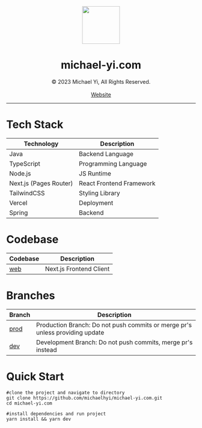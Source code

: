 <div align="center">
<img src="https://www.michael-yi.com/Michael.png" width="100" height="100" />
<h1>michael-yi.com</h1>
© 2023 Michael Yi, All Rights Reserved.
<br/>
<br/>
<a href="https://www.michael-yi.com/">Website</a>
</div>
<hr/>

# Tech Stack

| Technology             | Description              |
| ---------------------- | ------------------------ |
| Java                   | Backend Language         |
| TypeScript             | Programming Language     |
| Node.js                | JS Runtime               |
| Next.js (Pages Router) | React Frontend Framework |
| TailwindCSS            | Styling Library          |
| Vercel                 | Deployment               |
| Spring                 | Backend                  |

# Codebase

| Codebase                                                          | Description             |
| ----------------------------------------------------------------- | ----------------------- |
| [web](https://github.com/michaelhyi/michael-yi.com/tree/prod/web) | Next.js Frontend Client |

# Branches

| Branch                                                         | Description                                                                  |
| -------------------------------------------------------------- | ---------------------------------------------------------------------------- |
| [prod](https://github.com/michaelhyi/michael-yi.com/tree/prod) | Production Branch: Do not push commits or merge pr's unless providing update |
| [dev](https://github.com/michaelhyi/michael-yi.com/tree/dev)   | Development Branch: Do not push commits, merge pr's instead                  |

# Quick Start

```shell
#clone the project and navigate to directory
git clone https://github.com/michaelhyi/michael-yi.com.git
cd michael-yi.com

#install dependencies and run project
yarn install && yarn dev
```
